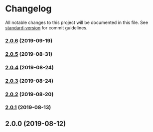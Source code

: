 # Changelog

All notable changes to this project will be documented in this file. See [standard-version](https://github.com/conventional-changelog/standard-version) for commit guidelines.

### [2.0.6](https://github.com/hotdogee/scada-iot-hmi/compare/v2.0.5...v2.0.6) (2019-09-19)

### [2.0.5](https://github.com/hotdogee/scada-iot-hmi/compare/v2.0.4...v2.0.5) (2019-08-31)

### [2.0.4](https://github.com/hotdogee/scada-iot-hmi/compare/v2.0.3...v2.0.4) (2019-08-24)

### [2.0.3](https://github.com/hotdogee/scada-iot-hmi/compare/v2.0.2...v2.0.3) (2019-08-24)

### [2.0.2](https://github.com/hotdogee/scada-iot-hmi/compare/v2.0.1...v2.0.2) (2019-08-20)

### [2.0.1](https://github.com/hotdogee/scada-iot-hmi/compare/v2.0.0...v2.0.1) (2019-08-13)

## 2.0.0 (2019-08-12)
